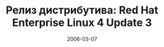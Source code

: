 ---
layout: post
title:  "Релиз дистрибутива: Red Hat Enterprise Linux 4 Update 3"
date: 2006-03-07   
---
